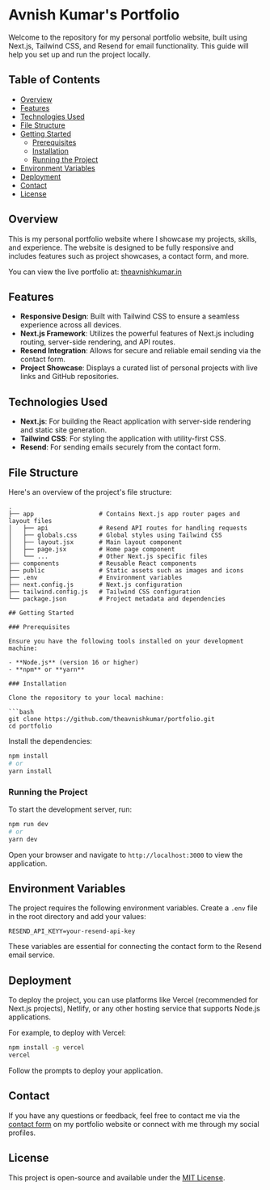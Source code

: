 # Avnish Kumar's Portfolio

Welcome to the repository for my personal portfolio website, built using Next.js, Tailwind CSS, and Resend for email functionality. This guide will help you set up and run the project locally.

## Table of Contents

- [Overview](#overview)
- [Features](#features)
- [Technologies Used](#technologies-used)
- [File Structure](#file-structure)
- [Getting Started](#getting-started)
  - [Prerequisites](#prerequisites)
  - [Installation](#installation)
  - [Running the Project](#running-the-project)
- [Environment Variables](#environment-variables)
- [Deployment](#deployment)
- [Contact](#contact)
- [License](#license)

## Overview

This is my personal portfolio website where I showcase my projects, skills, and experience. The website is designed to be fully responsive and includes features such as project showcases, a contact form, and more.

You can view the live portfolio at: [theavnishkumar.in](https://theavnishkumar.in)

## Features

- **Responsive Design**: Built with Tailwind CSS to ensure a seamless experience across all devices.
- **Next.js Framework**: Utilizes the powerful features of Next.js including routing, server-side rendering, and API routes.
- **Resend Integration**: Allows for secure and reliable email sending via the contact form.
- **Project Showcase**: Displays a curated list of personal projects with live links and GitHub repositories.

## Technologies Used

- **Next.js**: For building the React application with server-side rendering and static site generation.
- **Tailwind CSS**: For styling the application with utility-first CSS.
- **Resend**: For sending emails securely from the contact form.

## File Structure

Here's an overview of the project's file structure:

```plaintext
.
├── app                  # Contains Next.js app router pages and layout files
│   ├── api              # Resend API routes for handling requests
│   ├── globals.css      # Global styles using Tailwind CSS
│   ├── layout.jsx       # Main layout component
│   ├── page.jsx         # Home page component
│   └── ...              # Other Next.js specific files
├── components           # Reusable React components
├── public               # Static assets such as images and icons
├── .env                 # Environment variables
├── next.config.js       # Next.js configuration
├── tailwind.config.js   # Tailwind CSS configuration
└── package.json         # Project metadata and dependencies

## Getting Started

### Prerequisites

Ensure you have the following tools installed on your development machine:

- **Node.js** (version 16 or higher)
- **npm** or **yarn**

### Installation

Clone the repository to your local machine:

```bash
git clone https://github.com/theavnishkumar/portfolio.git
cd portfolio
```

Install the dependencies:

```bash
npm install
# or
yarn install
```

### Running the Project

To start the development server, run:

```bash
npm run dev
# or
yarn dev
```

Open your browser and navigate to `http://localhost:3000` to view the application.

## Environment Variables

The project requires the following environment variables. Create a `.env` file in the root directory and add your values:

```plaintext
RESEND_API_KEYY=your-resend-api-key
```

These variables are essential for connecting the contact form to the Resend email service.

## Deployment

To deploy the project, you can use platforms like Vercel (recommended for Next.js projects), Netlify, or any other hosting service that supports Node.js applications.

For example, to deploy with Vercel:

```bash
npm install -g vercel
vercel
```

Follow the prompts to deploy your application.

## Contact

If you have any questions or feedback, feel free to contact me via the [contact form](https://theavnishkumar.in/#contact) on my portfolio website or connect with me through my social profiles.

## License

This project is open-source and available under the [MIT License](LICENSE).
